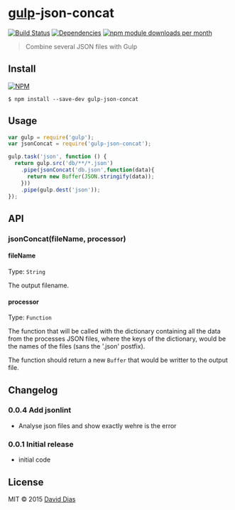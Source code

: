 # [gulp](https://gulpjs.com)-json-concat
[![Build Status](https://travis-ci.org/daviddiasfront/gulp-json-concat.svg?branch=master)](https://travis-ci.org/daviddiasfront/gulp-json-concat)
[![Dependencies](https://david-dm.org/daviddiasfront/gulp-json-concat.png)](https://david-dm.org/daviddiasfront/gulp-json-concat)
[![npm module downloads per month](http://img.shields.io/npm/dm/gulp-json-concat.svg)](https://www.npmjs.org/package/gulp-json-concat)

> Combine several JSON files with Gulp

## Install

[![NPM](https://nodei.co/npm/gulp-json-concat.png?compact=true)](https://www.npmjs.org/package/gulp-json-concat)

```shell
$ npm install --save-dev gulp-json-concat
```

## Usage

```js
var gulp = require('gulp');
var jsonConcat = require('gulp-json-concat');

gulp.task('json', function () {
  return gulp.src('db/**/*.json')
    .pipe(jsonConcat('db.json',function(data){
      return new Buffer(JSON.stringify(data));
    }))
    .pipe(gulp.dest('json'));
});
```

## API

### jsonConcat(fileName, processor)

#### fileName
Type: `String`

The output filename.

#### processor
Type: `Function`

The function that will be called with the dictionary containing all the data from the processes JSON files, where the keys of the dictionary, would be the names of the files (sans the '.json' postfix).

The function should return a new `Buffer` that would be writter to the output file.

## Changelog

### 0.0.4 Add jsonlint
* Analyse json files and show exactly wehre is the error

### 0.0.1 Initial release
* initial code

## License

MIT © 2015 [David Dias](http://www.david-dias.com)
